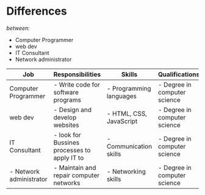 # Differences

_between:_

- Computer Programmer
- web dev
- IT Consultant
- Network administrator

| Job                     | Responsibilities                             | Skills                  | Qualifications               |
| ----------------------- | -------------------------------------------- | ----------------------- | ---------------------------- |
| Computer Programmer     | - Write code for software programs           | - Programming languages | - Degree in computer science |
| web dev                 | - Design and develop websites                | - HTML, CSS, JavaScript | - Degree in computer science |
| IT Consultant           | - look for Bussines processes to apply IT to | - Communication skills  | - Degree in computer science |
| - Network administrator | - Maintain and repair computer networks      | - Networking skills     | - Degree in computer science |

